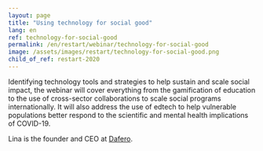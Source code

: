 ```yaml
---
layout: page
title: "Using technology for social good"
lang: en
ref: technology-for-social-good
permalink: /en/restart/webinar/technology-for-social-good
image: /assets/images/restart/technology-for-social-good.png
child_of_ref: restart-2020
---
```


Identifying technology tools and strategies to help sustain and scale social impact, the webinar will cover everything from the gamification of education to the use of cross-sector collaborations to scale social programs internationally. It will also address the use of edtech to help vulnerable populations better respond to the scientific and mental health implications of COVID-19.

Lina is the founder and CEO at [Dafero](https://dafero.com/).
